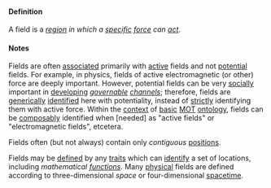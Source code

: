 #### Definition

A field is a *[region](https://github.com/gcassel/Modular-Organization-Terminology/blob/master/terms/region.md) in which a [specific](https://github.com/gcassel/Modular-Organization-Terminology/blob/master/terms/specific.md) [force](https://github.com/gcassel/Modular-Organization-Terminology/blob/master/terms/force.md) can [act](https://github.com/gcassel/Modular-Organization-Terminology/blob/master/terms/act.md)*.

#### Notes
Fields are often [associated](https://github.com/gcassel/Modular-Organizing-Terminology/blob/master/terms/associate.md) primarily with [active](https://github.com/gcassel/Modular-Organizing-Terminology/blob/master/terms/active.md) fields and not [potential](https://github.com/gcassel/Modular-Organizing-Terminology/blob/master/terms/potential.md) fields.  For example, in physics, fields of active electromagnetic (or other) force are deeply important. However, potential fields can be very [socially](https://github.com/gcassel/Modular-Organizing-Terminology/blob/master/terms/social.md) important in [developing](https://github.com/gcassel/Modular-Organizing-Terminology/blob/master/terms/develop.md) *[governable](https://github.com/gcassel/Modular-Organizing-Terminology/blob/master/terms/govern.md) [channels](https://github.com/gcassel/Modular-Organizing-Terminology/blob/master/terms/channel.md)*; therefore, fields are [generically](https://github.com/gcassel/Modular-Organizing-Terminology/blob/master/terms/generic.md) [identified](https://github.com/gcassel/Modular-Organizing-Terminology/blob/master/terms/identify.md) here with potentiality, instead of [strictly](https://github.com/gcassel/Modular-Organizing-Terminology/blob/master/terms/strict.md) identifying them with active force.  Within the [context](https://github.com/gcassel/Modular-Organizing-Terminology/blob/master/terms/context.md) of [basic](https://github.com/gcassel/Modular-Organizing-Terminology/blob/master/terms/base.md) [MOT](https://github.com/gcassel/Modular-Organizing-Terminology/) [ontology](https://github.com/gcassel/Modular-Organizing-Terminology/blob/master/terms/ontology.md), fields can be [composably](https://github.com/gcassel/Modular-Organizing-Terminology/blob/master/terms/compose.md) identified when [needed] as "active fields" or "electromagnetic fields", etcetera.

Fields often (but not always) contain only *contiguous* [positions](https://github.com/gcassel/Modular-Organization-Terminology/blob/master/terms/position.md).

Fields may be [defined](https://github.com/gcassel/Modular-Organization-Terminology/blob/master/terms/define.md) by any [traits](https://github.com/gcassel/Modular-Organization-Terminology/blob/master/terms/trait.md) which can [identify](https://github.com/gcassel/Modular-Organization-Terminology/blob/master/terms/identify.md) a set of locations, including *mathematical [functions](https://github.com/gcassel/Modular-Organization-Terminology/blob/master/terms/function.md)*.  Many [physical](https://github.com/gcassel/Modular-Organization-Terminology/blob/master/terms/physical.md) fields are defined according to three-dimensional *space* or four-dimensional [spacetime](https://github.com/gcassel/Modular-Organization-Terminology/blob/master/terms/spacetime.md). 
